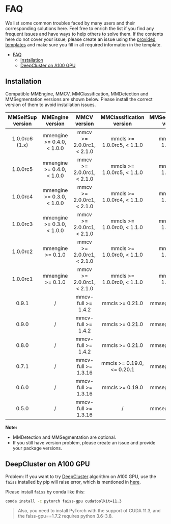 # FAQ

We list some common troubles faced by many users and their corresponding solutions here. Feel free to enrich the list if you find any frequent issues and have ways to help others to solve them. If the contents here do not cover your issue, please create an issue using the [provided templates](https://github.com/open-mmlab/mmselfsup/tree/master/.github/ISSUE_TEMPLATE) and make sure you fill in all required information in the template.

- [FAQ](#faq)
  - [Installation](#installation)
  - [DeepCluster on A100 GPU](#deepcluster-on-a100-gpu)

## Installation

Compatible MMEngine, MMCV, MMClassification, MMDetection and MMSegmentation versions are shown below. Please install the correct version of them to avoid installation issues.

| MMSelfSup version |      MMEngine version       |        MMCV version        |  MMClassification version   | MMSegmentation version | MMDetection version |
| :---------------: | :-------------------------: | :------------------------: | :-------------------------: | :--------------------: | :-----------------: |
|  1.0.0rc6 (1.x)   | mmengine >= 0.4.0, \< 1.0.0 | mmcv >= 2.0.0rc1, \< 2.1.0 | mmcls >= 1.0.0rc5, \< 1.1.0 |   mmseg >= 1.0.0rc0    |  mmdet >= 3.0.0rc0  |
|     1.0.0rc5      | mmengine >= 0.4.0, \< 1.0.0 | mmcv >= 2.0.0rc1, \< 2.1.0 | mmcls >= 1.0.0rc5, \< 1.1.0 |   mmseg >= 1.0.0rc0    |  mmdet >= 3.0.0rc0  |
|     1.0.0rc4      | mmengine >= 0.3.0, \< 1.0.0 | mmcv >= 2.0.0rc1, \< 2.1.0 | mmcls >= 1.0.0rc4, \< 1.1.0 |   mmseg >= 1.0.0rc0    |  mmdet >= 3.0.0rc0  |
|     1.0.0rc3      | mmengine >= 0.3.0, \< 1.0.0 | mmcv >= 2.0.0rc1, \< 2.1.0 | mmcls >= 1.0.0rc0, \< 1.1.0 |   mmseg >= 1.0.0rc0    |  mmdet >= 3.0.0rc0  |
|     1.0.0rc2      |      mmengine >= 0.1.0      | mmcv >= 2.0.0rc1, \< 2.1.0 | mmcls >= 1.0.0rc0, \< 1.1.0 |   mmseg >= 1.0.0rc0    |  mmdet >= 3.0.0rc0  |
|     1.0.0rc1      |      mmengine >= 0.1.0      | mmcv >= 2.0.0rc1, \< 2.1.0 | mmcls >= 1.0.0rc0, \< 1.1.0 |   mmseg >= 1.0.0rc0    |  mmdet >= 3.0.0rc0  |
|       0.9.1       |              /              |     mmcv-full >= 1.4.2     |       mmcls >= 0.21.0       |    mmseg >= 0.20.2     |   mmdet >= 2.19.0   |
|       0.9.0       |              /              |     mmcv-full >= 1.4.2     |       mmcls >= 0.21.0       |    mmseg >= 0.20.2     |   mmdet >= 2.19.0   |
|       0.8.0       |              /              |     mmcv-full >= 1.4.2     |       mmcls >= 0.21.0       |    mmseg >= 0.20.2     |   mmdet >= 2.19.0   |
|       0.7.1       |              /              |    mmcv-full >= 1.3.16     | mmcls >= 0.19.0, \<= 0.20.1 |    mmseg >= 0.20.2     |   mmdet >= 2.16.0   |
|       0.6.0       |              /              |    mmcv-full >= 1.3.16     |       mmcls >= 0.19.0       |    mmseg >= 0.20.2     |   mmdet >= 2.16.0   |
|       0.5.0       |              /              |    mmcv-full >= 1.3.16     |              /              |    mmseg >= 0.20.2     |   mmdet >= 2.16.0   |

**Note:**

- MMDetection and MMSegmentation are optional.
- If you still have version problem, please create an issue and provide your package versions.

## DeepCluster on A100 GPU

Problem: If you want to try [DeepCluster](https://github.com/open-mmlab/mmselfsup/blob/master/configs/selfsup/deepcluster/README.md) algorithm on A100 GPU, use the `faiss` installed by pip will raise error, which is mentioned in [here](https://github.com/facebookresearch/faiss/issues/2076).

Please install `faiss` by conda like this:

```bash
conda install -c pytorch faiss-gpu cudatoolkit=11.3
```

> Also, you need to install PyTorch with the support of CUDA 11.3, and the faiss-gpu==1.7.2 requires python 3.6-3.8.
